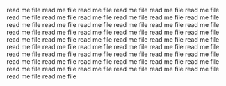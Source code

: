 read me file
read me file
read me file
read me file
read me file
read me file
read me file
read me file
read me file
read me file
read me file
read me file
read me file
read me file
read me file
read me file
read me file
read me file
read me file
read me file
read me file
read me file
read me file
read me file
read me file
read me file
read me file
read me file
read me file
read me file
read me file
read me file
read me file
read me file
read me file
read me file
read me file
read me file
read me file
read me file
read me file
read me file
read me file
read me file
read me file
read me file
read me file
read me file
read me file
read me file
read me file
read me file
read me file
read me file
read me file
read me file

